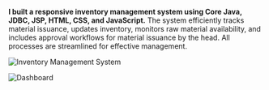 **I built a responsive inventory management system using Core Java, JDBC, JSP, HTML, CSS, and JavaScript.** The system efficiently tracks material issuance, updates inventory, monitors raw material availability, and includes approval workflows for material issuance by the head. All processes are streamlined for effective management.

![**Inventory Management System**](https://github.com/user-attachments/assets/1d43f166-7077-49cf-a375-daf041f2c39d)

![**Dashboard**](https://github.com/user-attachments/assets/372da4e9-e022-4a05-9668-72a62e8a4354)

